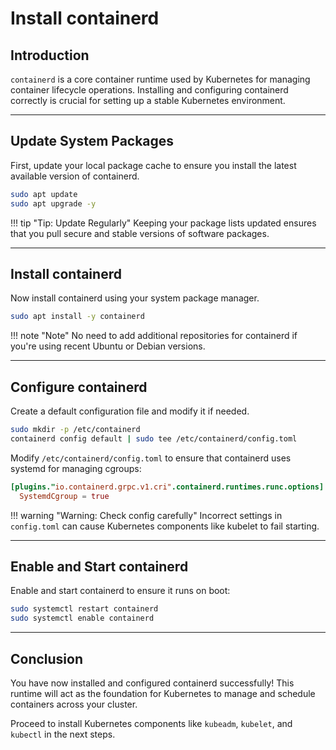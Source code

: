 
# Install containerd

## Introduction

`containerd` is a core container runtime used by Kubernetes for managing container lifecycle operations. 
Installing and configuring containerd correctly is crucial for setting up a stable Kubernetes environment.

---

## Update System Packages

First, update your local package cache to ensure you install the latest available version of containerd.

```bash
sudo apt update
sudo apt upgrade -y
```

!!! tip "Tip: Update Regularly"
    Keeping your package lists updated ensures that you pull secure and stable versions of software packages.

---

## Install containerd

Now install containerd using your system package manager.

```bash
sudo apt install -y containerd
```

!!! note "Note"
    No need to add additional repositories for containerd if you're using recent Ubuntu or Debian versions.

---

## Configure containerd

Create a default configuration file and modify it if needed.

```bash
sudo mkdir -p /etc/containerd
containerd config default | sudo tee /etc/containerd/config.toml
```

Modify `/etc/containerd/config.toml` to ensure that containerd uses systemd for managing cgroups:

```toml
[plugins."io.containerd.grpc.v1.cri".containerd.runtimes.runc.options]
  SystemdCgroup = true
```

!!! warning "Warning: Check config carefully"
    Incorrect settings in `config.toml` can cause Kubernetes components like kubelet to fail starting.

---

## Enable and Start containerd

Enable and start containerd to ensure it runs on boot:

```bash
sudo systemctl restart containerd
sudo systemctl enable containerd
```

---

## Conclusion

You have now installed and configured containerd successfully! 
This runtime will act as the foundation for Kubernetes to manage and schedule containers across your cluster.

Proceed to install Kubernetes components like `kubeadm`, `kubelet`, and `kubectl` in the next steps.
